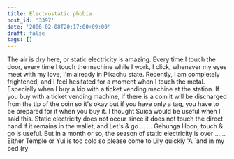 ```yaml
---
title: Electrostatic phobia
post_id: '3397'
date: '2006-02-08T20:17:00+09:00'
draft: false
tags: []
---
```


The air is dry here, or static electricity is amazing. Every time I touch the door, every time I touch the machine while I work, I click, whenever my eyes meet with my love, I'm already in Pikachu state. Recently, I am completely frightened, and I feel hesitated for a moment when I touch the metal. Especially when I buy a kip with a ticket vending machine at the station. If you buy with a ticket vending machine, if there is a coin it will be discharged from the tip of the coin so it's okay but if you have only a tag, you have to be prepared for it when you buy it. I thought Suica would be useful when I said this. Static electricity does not occur since it does not touch the direct hand if it remains in the wallet, and Let's & go ... ... Gehunga Hoon, touch & go is useful. But in a month or so, the season of static electricity is over ...... Either Temple or Yui is too cold so please come to Lily quickly 'A `and in my bed (ry